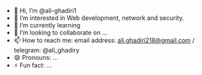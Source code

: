 - 👋 Hi, I’m @ali-ghadiri1
- 👀 I’m interested in Web development, network and security.
- 🌱 I’m currently learning 
- 💞️ I’m looking to collaborate on ...
- 📫 How to reach me: email address: ali.ghadiri218@gmail.com / telegram: @ali_ghadiry
- 😄 Pronouns: ...
- ⚡ Fun fact: ...

<!---
ali-ghadiri1/ali-ghadiri1 is a ✨ special ✨ repository because its `README.md` (this file) appears on your GitHub profile.
You can click the Preview link to take a look at your changes.
--->

